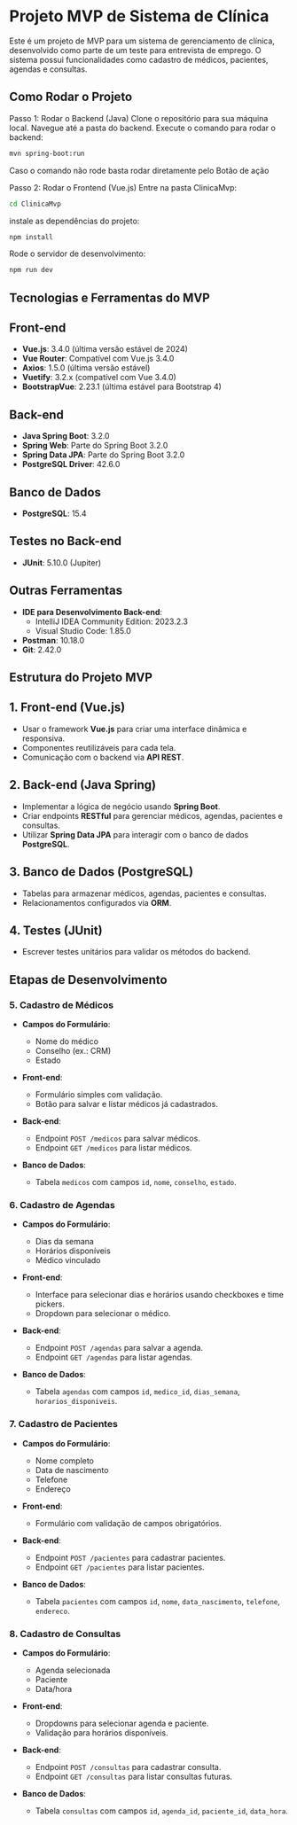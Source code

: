 
# Projeto MVP de Sistema de Clínica


Este é um projeto de MVP para um sistema de gerenciamento de clínica, desenvolvido como parte de um teste para entrevista de emprego. O sistema possui funcionalidades como cadastro de médicos, pacientes, agendas e consultas.

## Como Rodar o Projeto

Passo 1: Rodar o Backend (Java)
Clone o repositório para sua máquina local.
Navegue até a pasta do backend.
Execute o comando para rodar o backend:

```bash
mvn spring-boot:run
```
    
 Caso o comando não rode basta rodar diretamente pelo Botão de ação 

Passo 2: Rodar o Frontend (Vue.js)
Entre na pasta ClinicaMvp:

```bash
cd ClinicaMvp
```
instale as dependências do projeto:
```bash
npm install
```
Rode o servidor de desenvolvimento:
```bash
npm run dev
```
## Tecnologias e Ferramentas do MVP

## Front-end

- **Vue.js**: 3.4.0 (última versão estável de 2024)
- **Vue Router**: Compatível com Vue.js 3.4.0
- **Axios**: 1.5.0 (última versão estável)
- **Vuetify**: 3.2.x (compatível com Vue 3.4.0)
- **BootstrapVue**: 2.23.1 (última estável para Bootstrap 4)

## Back-end

- **Java Spring Boot**: 3.2.0
- **Spring Web**: Parte do Spring Boot 3.2.0
- **Spring Data JPA**: Parte do Spring Boot 3.2.0
- **PostgreSQL Driver**: 42.6.0

## Banco de Dados

- **PostgreSQL**: 15.4

## Testes no Back-end

- **JUnit**: 5.10.0 (Jupiter)

## Outras Ferramentas

- **IDE para Desenvolvimento Back-end**:
  - IntelliJ IDEA Community Edition: 2023.2.3
  - Visual Studio Code: 1.85.0
- **Postman**: 10.18.0
- **Git**: 2.42.0

## Estrutura do Projeto MVP

## 1. Front-end (Vue.js)

- Usar o framework **Vue.js** para criar uma interface dinâmica e responsiva.
- Componentes reutilizáveis para cada tela.
- Comunicação com o backend via **API REST**.

## 2. Back-end (Java Spring)

- Implementar a lógica de negócio usando **Spring Boot**.
- Criar endpoints **RESTful** para gerenciar médicos, agendas, pacientes e consultas.
- Utilizar **Spring Data JPA** para interagir com o banco de dados **PostgreSQL**.

## 3. Banco de Dados (PostgreSQL)

- Tabelas para armazenar médicos, agendas, pacientes e consultas.
- Relacionamentos configurados via **ORM**.

## 4. Testes (JUnit)

- Escrever testes unitários para validar os métodos do backend.

## Etapas de Desenvolvimento

### 5. Cadastro de Médicos

- **Campos do Formulário**:
  - Nome do médico
  - Conselho (ex.: CRM)
  - Estado

- **Front-end**:
  - Formulário simples com validação.
  - Botão para salvar e listar médicos já cadastrados.

- **Back-end**:
  - Endpoint `POST /medicos` para salvar médicos.
  - Endpoint `GET /medicos` para listar médicos.

- **Banco de Dados**:
  - Tabela `medicos` com campos `id`, `nome`, `conselho`, `estado`.

### 6. Cadastro de Agendas

- **Campos do Formulário**:
  - Dias da semana
  - Horários disponíveis
  - Médico vinculado

- **Front-end**:
  - Interface para selecionar dias e horários usando checkboxes e time pickers.
  - Dropdown para selecionar o médico.

- **Back-end**:
  - Endpoint `POST /agendas` para salvar a agenda.
  - Endpoint `GET /agendas` para listar agendas.

- **Banco de Dados**:
  - Tabela `agendas` com campos `id`, `medico_id`, `dias_semana`, `horarios_disponiveis`.

### 7. Cadastro de Pacientes

- **Campos do Formulário**:
  - Nome completo
  - Data de nascimento
  - Telefone
  - Endereço

- **Front-end**:
  - Formulário com validação de campos obrigatórios.

- **Back-end**:
  - Endpoint `POST /pacientes` para cadastrar pacientes.
  - Endpoint `GET /pacientes` para listar pacientes.

- **Banco de Dados**:
  - Tabela `pacientes` com campos `id`, `nome`, `data_nascimento`, `telefone`, `endereco`.

### 8. Cadastro de Consultas

- **Campos do Formulário**:
  - Agenda selecionada
  - Paciente
  - Data/hora

- **Front-end**:
  - Dropdowns para selecionar agenda e paciente.
  - Validação para horários disponíveis.

- **Back-end**:
  - Endpoint `POST /consultas` para cadastrar consulta.
  - Endpoint `GET /consultas` para listar consultas futuras.

- **Banco de Dados**:
  - Tabela `consultas` com campos `id`, `agenda_id`, `paciente_id`, `data_hora`.
